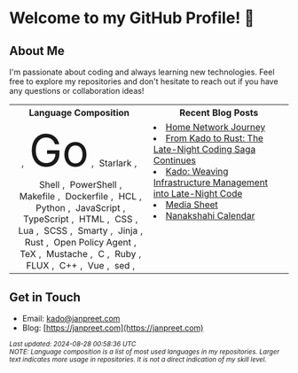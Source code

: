 # Welcome to my GitHub Profile! 👋

## About Me
I'm passionate about coding and always learning new technologies. Feel free to explore my repositories and don't hesitate to reach out if you have any questions or collaboration ideas!

<table  markdown="1">
<tr>
<th>Language Composition</th>
<th>Recent Blog Posts</th>
</tr>
<td valign="top" width="50%" markdown="1">
<div style="text-align: center; line-height: 1.3;">, <span style="font-size: 5em; margin: 0 5px;">Go</span>, <span style="font-size: 1em; margin: 0 5px;">Starlark</span>, <span style="font-size: 1em; margin: 0 5px;">Shell</span>, <span style="font-size: 1em; margin: 0 5px;">PowerShell</span>, <span style="font-size: 1em; margin: 0 5px;">Makefile</span>, <span style="font-size: 1em; margin: 0 5px;">Dockerfile</span>, <span style="font-size: 1em; margin: 0 5px;">HCL</span>, <span style="font-size: 1em; margin: 0 5px;">Python</span>, <span style="font-size: 1em; margin: 0 5px;">JavaScript</span>, <span style="font-size: 1em; margin: 0 5px;">TypeScript</span>, <span style="font-size: 1em; margin: 0 5px;">HTML</span>, <span style="font-size: 1em; margin: 0 5px;">CSS</span>, <span style="font-size: 1em; margin: 0 5px;">Lua</span>, <span style="font-size: 1em; margin: 0 5px;">SCSS</span>, <span style="font-size: 1em; margin: 0 5px;">Smarty</span>, <span style="font-size: 1em; margin: 0 5px;">Jinja</span>, <span style="font-size: 1em; margin: 0 5px;">Rust</span>, <span style="font-size: 1em; margin: 0 5px;">Open Policy Agent</span>, <span style="font-size: 1em; margin: 0 5px;">TeX</span>, <span style="font-size: 1em; margin: 0 5px;">Mustache</span>, <span style="font-size: 1em; margin: 0 5px;">C</span>, <span style="font-size: 1em; margin: 0 5px;">Ruby</span>, <span style="font-size: 1em; margin: 0 5px;">FLUX</span>, <span style="font-size: 1em; margin: 0 5px;">C++</span>, <span style="font-size: 1em; margin: 0 5px;">Vue</span>, <span style="font-size: 1em; margin: 0 5px;">sed</span>, </div>
</td>
<td valign="top" width="50%" markdown="1">
<li><a href="https://janpreet.com/home-network">Home Network Journey</a></li>
<li><a href="https://janpreet.com/rust-badge-generator">From Kado to Rust: The Late-Night Coding Saga Continues</a></li>
<li><a href="https://janpreet.com/kado-story">Kado: Weaving Infrastructure Management into Late-Night Code</a></li>
<li><a href="https://janpreet.com/media-sheet">Media Sheet</a></li>
<li><a href="https://janpreet.com/nanakshahi-calendar">Nanakshahi Calendar</a></li>
</td>
</table>

## Get in Touch
- Email: [kado@janpreet.com](mailto:kado@janpreet.com)
- Blog: [https://janpreet.com](https://janpreet.com)

<small><i>Last updated: 2024-08-28 00:58:36 UTC</i></small><br />
<small><i>NOTE: Language composition is a list of most used languages in my repositories. Larger text indicates more usage in repositories. It is not a direct indication of my skill level.</i></small>